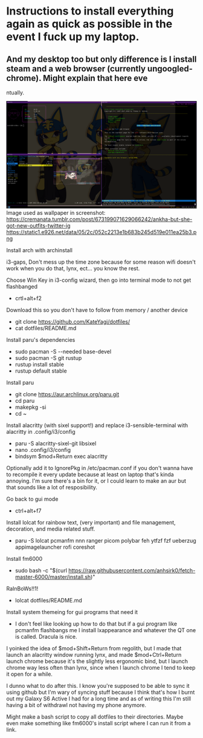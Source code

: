 
# Instructions to install everything again as quick as possible in the event I fuck up my laptop.
## And my desktop too but only difference is I install steam and a web browser (currently ungoogled-chrome). Might explain that here eve
ntually.

![Screenshot](https://github.com/KateYagi/dotfiles/blob/main/screenshot.png?raw=true)
Image used as wallpaper in screenshot:
https://cremanata.tumblr.com/post/673199071629066242/ankha-but-she-got-new-outfits-twitter-ig
https://static1.e926.net/data/05/2c/052c2213e1b683b245d519e011ea25b3.png

Install arch with archinstall

i3-gaps, Don't mess up the time zone because for some reason wifi doesn't work when you do that, lynx, ect... you know the rest.

Choose Win Key in i3-config wizard, then go into terminal mode to not get flashbanged
- crtl+alt+f2

Download this so you don't have to follow from memory / another device
- git clone https://github.com/KateYagi/dotfiles/
- cat dotfiles/README.md


Install paru's dependencies
- sudo pacman -S --needed base-devel
- sudo pacman -S git rustup
- rustup install stable
- rustup default stable


Install paru
- git clone https://aur.archlinux.org/paru.git
- cd paru
- makepkg -si
- cd ~


Install alacritty (with sixel support!) and replace i3-sensible-terminal with alacritty in .config/i3/config
- paru -S alacritty-sixel-git libsixel
- nano .config/i3/config
 - bindsym $mod+Return exec alacritty

Optionally add it to IgnorePkg in /etc/pacman.conf if you don't wanna have to recompile it every update because at least on laptop that's kinda annoying. I'm sure there's a bin for it, or I could learn to make an aur but that sounds like a lot of resposibility.


Go back to gui mode
- ctrl+alt+f7


Install lolcat for rainbow text, (very important) and file management, decoration, and media related stuff.
- paru -S lolcat pcmanfm nnn ranger picom polybar feh ytfzf fzf ueberzug appimagelauncher rofi coreshot


Install fm6000
- sudo bash -c "$(curl https://raw.githubusercontent.com/anhsirk0/fetch-master-6000/master/install.sh)"


RaInBoWs!!1!
- lolcat dotfiles/README.md


Install system themeing for gui programs that need it
- I don't feel like looking up how to do that but if a gui program like pcmanfm flashbangs me I install lxappearance and whatever the QT one is called. Dracula is nice.


I yoinked the idea of $mod+Shift+Return from regolith, but I made that launch an alacritty window running lynx, and made $mod+Ctrl+Return launch chrome because it's the slightly less ergonomic bind, but I launch chrome way less often than lynx, since when I launch chrome I tend to keep it open for a while. 

I dunno what to do after this. I know you're supposed to be able to sync it using github but I'm wary of syncing stuff because I think that's how I burnt out my Galaxy S6 Active I had for a long time and as of writing this I'm still having a bit of withdrawl not having my phone anymore.

Might make a bash script to copy all dotfiles to their directories. Maybe even make something like fm6000's install script where I can run it from a link.
